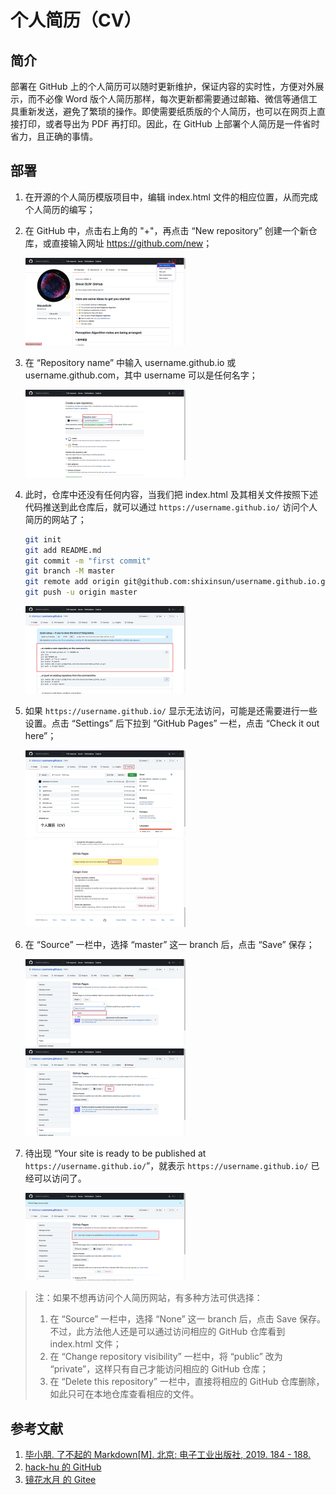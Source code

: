 # 个人简历（CV）

## 简介

部署在 GitHub 上的个人简历可以随时更新维护，保证内容的实时性，方便对外展示，而不必像 Word 版个人简历那样，每次更新都需要通过邮箱、微信等通信工具重新发送，避免了繁琐的操作。即使需要纸质版的个人简历，也可以在网页上直接打印，或者导出为 PDF 再打印。因此，在 GitHub 上部署个人简历是一件省时省力，且正确的事情。

## 部署

1. 在开源的个人简历模版项目中，编辑 index.html 文件的相应位置，从而完成个人简历的编写；

2. 在 GitHub 中，点击右上角的 "+"，再点击 “New repository” 创建一个新仓库，或直接输入网址 <https://github.com/new>；

   <img src="imgs/NewRepository.jpg" style="zoom:25%;" />

3. 在 “Repository name” 中输入 username.github.io 或 username.github.com，其中 username 可以是任何名字；

   <img src="imgs/RepositoryName.jpg" style="zoom:25%;" />

4. 此时，仓库中还没有任何内容，当我们把 index.html 及其相关文件按照下述代码推送到此仓库后，就可以通过 `https://username.github.io/` 访问个人简历的网站了；

   ```bash
   git init
   git add README.md
   git commit -m "first commit"
   git branch -M master
   git remote add origin git@github.com:shixinsun/username.github.io.git
   git push -u origin master
   ```

   <img src="imgs/Push.jpg" style="zoom:25%;" />

5. 如果 `https://username.github.io/` 显示无法访问，可能是还需要进行一些设置。点击 “Settings” 后下拉到 “GitHub Pages” 一栏，点击 “Check it out here”；

   <img src="imgs/Settings.jpg" style="zoom:25%;" />

   <img src="imgs/GitHubPages.jpg" style="zoom:25%;" />

6. 在 “Source” 一栏中，选择 “master” 这一 branch 后，点击 “Save” 保存；

   <img src="imgs/Master.jpg" style="zoom:25%;" />

   <img src="imgs/Save.jpg" style="zoom:25%;" />

7. 待出现 “Your site is ready to be published at `https://username.github.io/`”，就表示 `https://username.github.io/` 已经可以访问了。

   <img src="imgs/Ready.jpg" style="zoom:25%;" />

> 注：如果不想再访问个人简历网站，有多种方法可供选择：
>
> 1. 在 “Source” 一栏中，选择 “None” 这一 branch 后，点击 Save 保存。不过，此方法他人还是可以通过访问相应的 GitHub 仓库看到 index.html 文件；
> 2. 在 “Change repository visibility” 一栏中，将 “public” 改为 “private”，这样只有自己才能访问相应的 GitHub 仓库；
> 3. 在 “Delete this repository” 一栏中，直接将相应的 GitHub 仓库删除，如此只可在本地仓库查看相应的文件。

## 参考文献

1. [毕小朋. 了不起的 Markdown[M]. 北京: 电子工业出版社, 2019. 184 - 188.](http://product.dangdang.com/27912444.html)
2. [hack-hu 的 GitHub](https://github.com/hackhu2019/hackhu2019.github.io)
3. [镜花水月 的 Gitee](https://gitee.com/itsay/resume)

